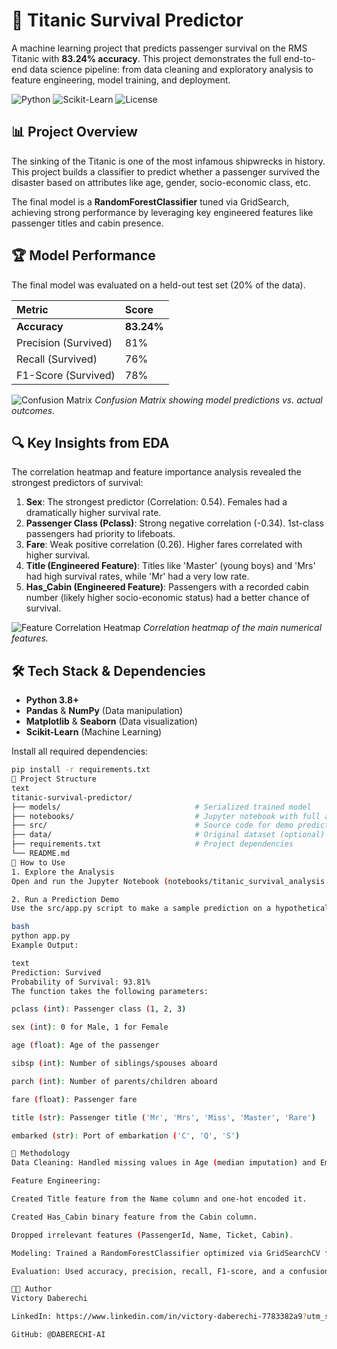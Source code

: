 # 🚢 Titanic Survival Predictor

A machine learning project that predicts passenger survival on the RMS Titanic with **83.24% accuracy**. This project demonstrates the full end-to-end data science pipeline: from data cleaning and exploratory analysis to feature engineering, model training, and deployment.

![Python](https://img.shields.io/badge/Python-3.8%2B-blue)
![Scikit-Learn](https://img.shields.io/badge/Scikit--Learn-1.2.2-orange)
![License](https://img.shields.io/badge/License-MIT-green)

## 📊 Project Overview

The sinking of the Titanic is one of the most infamous shipwrecks in history. This project builds a classifier to predict whether a passenger survived the disaster based on attributes like age, gender, socio-economic class, etc.

The final model is a **RandomForestClassifier** tuned via GridSearch, achieving strong performance by leveraging key engineered features like passenger titles and cabin presence.

## 🏆 Model Performance

The final model was evaluated on a held-out test set (20% of the data).

| Metric | Score |
| :--- | :--- |
| **Accuracy** | **83.24%** |
| Precision (Survived) | 81% |
| Recall (Survived) | 76% |
| F1-Score (Survived) | 78% |

![Confusion Matrix](images/confusion_matrix.png) <!-- (Upload your plot first) -->
*Confusion Matrix showing model predictions vs. actual outcomes.*

## 🔍 Key Insights from EDA

The correlation heatmap and feature importance analysis revealed the strongest predictors of survival:

1.  **Sex**: The strongest predictor (Correlation: 0.54). Females had a dramatically higher survival rate.
2.  **Passenger Class (Pclass)**: Strong negative correlation (-0.34). 1st-class passengers had priority to lifeboats.
3.  **Fare**: Weak positive correlation (0.26). Higher fares correlated with higher survival.
4.  **Title (Engineered Feature)**: Titles like 'Master' (young boys) and 'Mrs' had high survival rates, while 'Mr' had a very low rate.
5.  **Has_Cabin (Engineered Feature)**: Passengers with a recorded cabin number (likely higher socio-economic status) had a better chance of survival.

![Feature Correlation Heatmap](images/heatmap.png) <!-- (Upload your plot first) -->
*Correlation heatmap of the main numerical features.*

## 🛠️ Tech Stack & Dependencies

- **Python 3.8+**
- **Pandas** & **NumPy** (Data manipulation)
- **Matplotlib** & **Seaborn** (Data visualization)
- **Scikit-Learn** (Machine Learning)

Install all required dependencies:
```bash
pip install -r requirements.txt
📁 Project Structure
text
titanic-survival-predictor/
├── models/                              # Serialized trained model
├── notebooks/                           # Jupyter notebook with full analysis
├── src/                                 # Source code for demo prediction
├── data/                                # Original dataset (optional)
├── requirements.txt                     # Project dependencies
└── README.md
🚀 How to Use
1. Explore the Analysis
Open and run the Jupyter Notebook (notebooks/titanic_survival_analysis.ipynb) to see the complete data science workflow.

2. Run a Prediction Demo
Use the src/app.py script to make a sample prediction on a hypothetical passenger.

bash
python app.py
Example Output:

text
Prediction: Survived
Probability of Survival: 93.81%
The function takes the following parameters:

pclass (int): Passenger class (1, 2, 3)

sex (int): 0 for Male, 1 for Female

age (float): Age of the passenger

sibsp (int): Number of siblings/spouses aboard

parch (int): Number of parents/children aboard

fare (float): Passenger fare

title (str): Passenger title ('Mr', 'Mrs', 'Miss', 'Master', 'Rare')

embarked (str): Port of embarkation ('C', 'Q', 'S')

📝 Methodology
Data Cleaning: Handled missing values in Age (median imputation) and Embarked (mode imputation).

Feature Engineering:

Created Title feature from the Name column and one-hot encoded it.

Created Has_Cabin binary feature from the Cabin column.

Dropped irrelevant features (PassengerId, Name, Ticket, Cabin).

Modeling: Trained a RandomForestClassifier optimized via GridSearchCV for hyperparameter tuning.

Evaluation: Used accuracy, precision, recall, F1-score, and a confusion matrix for robust evaluation.

👨‍💻 Author
Victory Daberechi

LinkedIn: https://www.linkedin.com/in/victory-daberechi-7783382a9?utm_source=share&utm_campaign=share_via&utm_content=profile&utm_medium=android_app

GitHub: @DABERECHI-AI
